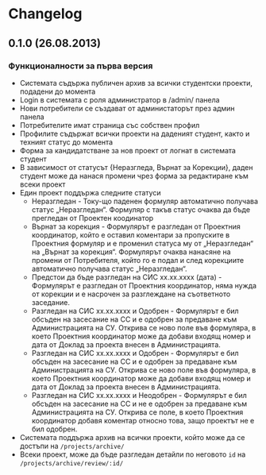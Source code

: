 # Changelog

## 0.1.0 (26.08.2013)

### Функционалности за първа версия

* Системата съдържа публичен архив за всички студентски проекти, подадени до момента
* Login в системата с роля администратор в /admin/ панела
* Нови потребители се създават от администаторът през админ панела
* Потребителите имат страница със собствен профил
* Профилите съдържат всички проекти на даденият студент, както и техният статус до момента
* Форма за кандидатстване за нов проект от логнат в системата студент
* В зависимост от статусът {Неразгледа, Върнат за Корекции}, даден студент може да нанася промени чрез форма за редактиране към всеки проект
* Един проект поддържа следните статуси
  * Неразгледан - Току-що паденен формуляр автоматично получава статус „Неразгледан“. Формуляр с такъв статус очаква да бъде прегледан от Проектен коодинатор
  * Върнат за корекция - Формулярът е разгледан от Проектния координатор, който е оставил коментари за пропуските в Проектния формуляр и е променил статуса му от „Неразгледан“ на „Върнат за корекция“. Формулярът очаква нанасяне на промени от Потребителя, който го е подал и след корекциите автоматично получава статус „Неразгледан“.
  * Предстои да бъде разгледан на СИС xx.xx.xxxx (дата) - Формулярът е разгледан от Проектния координатор, няма нужда от корекции и е насрочен за разглеждане на съответното заседание.
  * Разгледан на СИС хх.хх.хххх и Одобрен - Формулярът е бил обсъден на засесание на СС и е одобрен за предаване към Администрацията на СУ. Открива се ново поле във формуляра, в което Проектния координатор може да добави входящ номер и дата от Доклад за проекта внесен в Администрацията.
  * Разгледан на СИС хх.хх.хххх и Одобрен - Формулярът е бил обсъден на засесание на СС и е одобрен за предаване към Администрацията на СУ. Открива се ново поле във формуляра, в което Проектния координатор може да добави входящ номер и дата от Доклад за проекта внесен в Администрацията.
  * Разгледан на СИС хх.хх.хххх и Неодобрен - Формулярът е бил обсъден на засесание на СС и не е одобрен за предаване към Администрацията на СУ. Открива се поле, в което Проектния координатор добавя коментар относно това, защо проектът не е бил одобрен.
* Системата поддържа архив на всички проекти, който може да се достъпи на ```/projects/archive/```
* Всеки проект, може да бъде разгледан детайли по неговото ```id``` на ```/projects/archive/review/:id/```